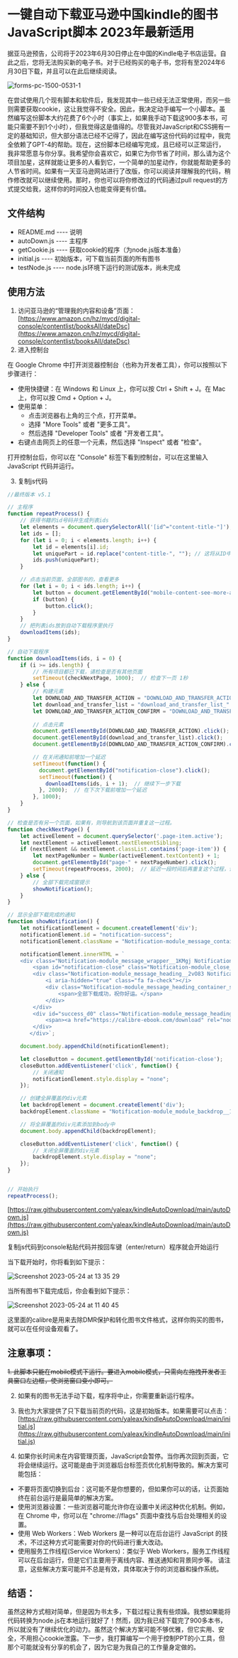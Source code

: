 # 一键自动下载亚马逊中国kindle的图书JavaScript脚本 2023年最新适用

据亚马逊预告，公司将于2023年6月30日停止在中国的Kindle电子书店运营。自此之后，您将无法购买新的电子书。对于已经购买的电子书，您将有至2024年6月30日下载，并且可以在此后继续阅读。

![forms-pc-1500-0531-1](https://github.com/yaleax/kindleAutoDownload/assets/5234415/d6f30003-f93f-4e6d-9fc0-8dd617700d2d)

在尝试使用几个现有脚本和软件后，我发现其中一些已经无法正常使用，而另一些则需要获取cookie，这让我觉得不安全。因此，我决定动手编写一个小脚本。虽然编写这份脚本大约花费了6个小时（事实上，如果我手动下载这900多本书，可能只需要不到1个小时），但我觉得这是值得的。尽管我对JavaScript和CSS拥有一定的基础知识，但大部分语法已经不记得了，因此在编写这份代码的过程中，我完全依赖了GPT-4的帮助。现在，这份脚本已经编写完成，且已经可以正常运行，我非常愿意与你分享。我希望你会喜欢它，如果它为你节省了时间，那么请为这个项目加星，这样就能让更多的人看到它，一个简单的加星动作，你就能帮助更多的人节省时间。如果有一天亚马逊网站进行了改版，你可以阅读并理解我的代码，稍作修改就可以继续使用。那时，你也可以将你修改过的代码通过pull request的方式提交给我，这样你的时间投入也能变得更有价值。


## 文件结构

- README.md ---- 说明
- autoDown.js ---- 主程序
- getCookie.js ---- 获取cookie的程序（为node.js版本准备）
- initial.js ---- 初始版本，可下载当前页面的所有图书
- testNode.js ---- node.js环境下运行的测试版本，尚未完成

## 使用方法

1. 访问亚马逊的“管理我的内容和设备”页面：[https://www.amazon.cn/hz/mycd/digital-console/contentlist/booksAll/dateDsc](https://www.amazon.cn/hz/mycd/digital-console/contentlist/booksAll/dateDsc)
2. 进入控制台

在 Google Chrome 中打开浏览器控制台（也称为开发者工具），你可以按照以下步骤进行：

- 使用快捷键：在 Windows 和 Linux 上，你可以按 Ctrl + Shift + J。在 Mac 上，你可以按 Cmd + Option + J。
- 使用菜单：
  - 点击浏览器右上角的三个点，打开菜单。
  - 选择 "More Tools" 或者 "更多工具"。
  - 然后选择 "Developer Tools" 或者 "开发者工具"。
- 右键点击网页上的任意一个元素，然后选择 "Inspect" 或者 "检查"。

打开控制台后，你可以在 "Console" 标签下看到控制台，可以在这里输入 JavaScript 代码并运行。

3. 复制js代码

```jsx
//最终版本 v5.1

// 主程序
function repeatProcess() {
    // 获得书籍的id号码并生成列表ids
    let elements = document.querySelectorAll('[id^="content-title-"]');
    let ids = [];
    for (let i = 0; i < elements.length; i++) {
        let id = elements[i].id;
        let uniquePart = id.replace("content-title-", ""); // 这将从ID中删除 "content-title-"。
        ids.push(uniquePart);
    }

    // 点击当前页面，全部图书的，查看更多
    for (let i = 0; i < ids.length; i++) {
        let button = document.getElementById("mobile-content-see-more-actions");
        if (button) {
            button.click();
        }
    }
    // 把列表ids放到自动下载程序里执行
    downloadItems(ids);
}

// 自动下载程序
function downloadItems(ids, i = 0) {
    if (i >= ids.length) {
        // 所有项目都已下载，请检查是否有其他页面
        setTimeout(checkNextPage, 1000);  // 检查下一页 1秒
    } else {
        // 构建元素
        let DOWNLOAD_AND_TRANSFER_ACTION = "DOWNLOAD_AND_TRANSFER_ACTION_" + ids[i];
        let download_and_transfer_list = "download_and_transfer_list_" + ids[i] + "_0";
        let DOWNLOAD_AND_TRANSFER_ACTION_CONFIRM = "DOWNLOAD_AND_TRANSFER_ACTION_" + ids[i] + "_CONFIRM";
        
        // 点击元素
        document.getElementById(DOWNLOAD_AND_TRANSFER_ACTION).click();
        document.getElementById(download_and_transfer_list).click();
        document.getElementById(DOWNLOAD_AND_TRANSFER_ACTION_CONFIRM).click();

        // 在关闭通知前增加一个延迟
        setTimeout(function() {
          document.getElementById("notification-close").click();
          setTimeout(function() {
            downloadItems(ids, i + 1);  // 继续下一步下载
          }, 2000);  // 在下次下载前增加一个延迟
        }, 1000);
    }
}

// 检查是否有另一个页面，如果有，则导航到该页面并重复这一过程。
function checkNextPage() {
    let activeElement = document.querySelector('.page-item.active');
    let nextElement = activeElement.nextElementSibling;
    if (nextElement && nextElement.classList.contains('page-item')) {
        let nextPageNumber = Number(activeElement.textContent) + 1;
        document.getElementById("page-" + nextPageNumber).click();
        setTimeout(repeatProcess, 2000);  // 延迟一段时间后再重复这个过程，让页面加载。
    } else {
        // 全部下载完成窗提示
        showNotification();
    }
}

// 显示全部下载完成的通知
function showNotification() {
    let notificationElement = document.createElement('div');
    notificationElement.id = "notification-success";
    notificationElement.className = "Notification-module_message_container__1I59M";

    notificationElement.innerHTML = `
    <div class="Notification-module_message_wrapper__1KMgj Notification-module_message_wrapper_success__2RUp8">
        <span id="notification-close" class="Notification-module_close__2N_IB" tabindex="0"></span>
        <div class="Notification-module_message_heading__2vO83 Notification-module_message_heading_success__1rCJl">
            <i aria-hidden="true" class="fa fa-check"></i>
            <div class="Notification-module_message_heading_container_success__zVMaH">
                <span>全部下载成功，祝你好运。</span>
            </div>
        </div>
        <div id="success_d0" class="Notification-module_message_heading_container__2R3WZ">
            <span><a href="https://calibre-ebook.com/download" rel="noopener nofollow" target="_blank">如果你想删除DRM，请去Calibre官方下载页面</a></span>
        </div>
       </div>`;

    document.body.appendChild(notificationElement);

    let closeButton = document.getElementById('notification-close');
    closeButton.addEventListener('click', function() {
        // 关闭通知
        notificationElement.style.display = "none";  
    });

    // 创建全屏覆盖的div元素
    let backdropElement = document.createElement('div');
    backdropElement.className = "Notification-module_module_backdrop__104tk";

    // 将全屏覆盖的div元素添加到body中
    document.body.appendChild(backdropElement);

    closeButton.addEventListener('click', function() {
        // 关闭全屏覆盖的div元素
        backdropElement.style.display = "none";  
    });
}


// 开始执行
repeatProcess();

```

[https://raw.githubusercontent.com/yaleax/kindleAutoDownload/main/autoDown.js](https://raw.githubusercontent.com/yaleax/kindleAutoDownload/main/autoDown.js)

复制js代码到console粘贴代码并按回车键（enter/return）程序就会开始运行

当下载开始时，你将看到如下提示：

![Screenshot 2023-05-24 at 13 35 29](https://github.com/yaleax/kindleAutoDownload/assets/5234415/6cc8cb1b-576d-4cf5-a366-797d6a866a36)

当所有图书下载完成后，你会看到如下提示：

![Screenshot 2023-05-24 at 11 40 45](https://github.com/yaleax/kindleAutoDownload/assets/5234415/cd697a74-368b-4f40-9e96-dba2a94d686d)

这里面的calibre是用来去除DMR保护和转化图书文件格式，这样你购买的图书，就可以在任何设备观看了。

## 注意事项：
~~1. 此脚本只能在mobile模式下运行。要进入mobile模式，只需向左拖拽开发者工具窗口左边框，使浏览窗口变小即可。~~

2. 如果有的图书无法手动下载，程序将中止，你需要重新运行程序。
 
3. 我也为大家提供了只下载当前页的代码，这是初始版本。如果需要可以点击：[https://raw.githubusercontent.com/yaleax/kindleAutoDownload/main/initial.js](https://raw.githubusercontent.com/yaleax/kindleAutoDownload/main/initial.js)

4. 如果你长时间未在内容管理页面，JavaScript会暂停。当你再次回到页面，它将会继续运行。这可能是由于浏览器后台标签页优化机制导致的。解决方案可能包括：
- 不要将页面切换到后台：这可能不是你想要的，但如果你可以的话，让页面始终在前台运行是最简单的解决方案。
- 使用浏览器设置：一些浏览器可能允许你在设置中关闭这种优化机制。例如，在 Chrome 中，你可以在 "chrome://flags" 页面中查找与后台处理相关的设置。
- 使用 Web Workers：Web Workers 是一种可以在后台运行 JavaScript 的技术，不过这种方式可能需要对你的代码进行重大改动。
- 使用服务工作线程(Service Workers)：类似于 Web Workers，服务工作线程可以在后台运行，但是它们主要用于离线内容、推送通知和背景同步等。
请注意，这些解决方案可能并不总是有效，具体取决于你的浏览器和操作系统。

## 结语：

虽然这种方式相对简单，但是因为书太多，下载过程让我有些烦躁。我想如果能将代码转换为node.js在本地运行就好了！然而，因为我已经下载完了900多本书，所以就没有了继续优化的动力。虽然这个解决方案可能不够优雅，但它实用、安全，不用担心cookie泄露。下一步，我打算编写一个用于控制PPT的小工具，但那个可能就没有分享的机会了，因为它是为我自己的工作量身定做的。


